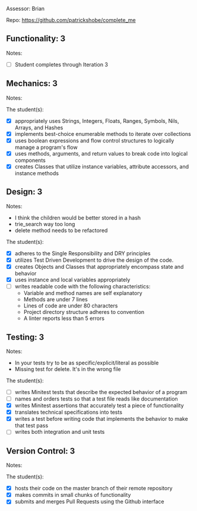 Assessor: Brian 

Repo: https://github.com/patrickshobe/complete_me

## Functionality: 3

Notes:

- [ ] Student completes through Iteration 3

## Mechanics: 3

Notes:

The student(s):

- [x] appropriately uses Strings, Integers, Floats, Ranges, Symbols, Nils, Arrays, and Hashes
- [x] implements best-choice enumerable methods to iterate over collections
- [x] uses boolean expressions and flow control structures to logically manage a program's flow
- [x] uses methods, arguments, and return values to break code into logical components
- [x] creates Classes that utilize instance variables, attribute accessors, and instance methods

## Design: 3

Notes:

* I think the children would be better stored in a hash
* trie_search way too long
* delete method needs to be refactored

The student(s):

- [x] adheres to the Single Responsibility and DRY principles
- [x] utilizes Test Driven Development to drive the design of the code.
- [x] creates Objects and Classes that appropriately encompass state and behavior
- [x] uses instance and local variables appropriately
- [ ] writes readable code with the following characteristics:
    * Variable and method names are self explanatory
    * Methods are under 7 lines
    * Lines of code are under 80 characters
    * Project directory structure adheres to convention
    * A linter reports less than 5 errors

## Testing: 3

Notes:

* In your tests try to be as specific/explicit/literal as possible
* Missing test for delete. It's in the wrong file

The student(s):

- [ ] writes Minitest tests that describe the expected behavior of a program
- [ ] names and orders tests so that a test file reads like documentation
- [x] writes Minitest assertions that accurately test a piece of functionality
- [x] translates technical specifications into tests
- [x] writes a test before writing code that implements the behavior to make that test pass
- [ ] writes both integration and unit tests

## Version Control: 3

Notes:

The student(s):

- [x] hosts their code on the master branch of their remote repository
- [x] makes commits in small chunks of functionality
- [x] submits and merges Pull Requests using the Github interface
